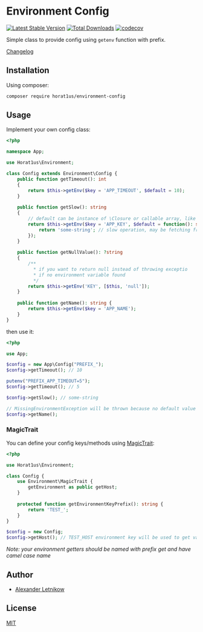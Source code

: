 # Environment Config
[![Latest Stable Version](https://poser.pugx.org/horat1us/environment-config/v/stable.png)](https://packagist.org/packages/horat1us/environment-config)
[![Total Downloads](https://poser.pugx.org/horat1us/environment-config/downloads.png)](https://packagist.org/packages/horat1us/environment-config)
[![codecov](https://codecov.io/gh/horat1us/environment-config/branch/master/graph/badge.svg)](https://codecov.io/gh/horat1us/environment-config)

Simple class to provide config using `getenv` function with prefix.

[Changelog](./CHANGELOG.md)

## Installation
Using composer:
```bash
composer require horat1us/environment-config
```

## Usage
Implement your own config class:
```php
<?php

namespace App;

use Horat1us\Environment;

class Config extends Environment\Config {
    public function getTimeout(): int
    {
        return $this->getEnv($key = 'APP_TIMEOUT', $default = 10);
    }
    
    public function getSlow(): string
    {
        // default can be instance of \Closure or callable array, like [$this, 'calculate']
        return $this->getEnv($key = 'APP_KEY', $default = function(): string {
            return 'some-string'; // slow operation, may be fetching from DB 
        });
    }
    
    public function getNullValue(): ?string
    {
        /**
          * if you want to return null instead of throwing exceptio
          * if no environment variable found
          */
        return $this->getEnv('KEY', [$this, 'null']);  
    }
    
    public function getName(): string {
        return $this->getEnv($key = 'APP_NAME');
    }
}
```

then use it:
```php
<?php

use App;

$config = new App\Config("PREFIX_");
$config->getTimeout(); // 10

putenv("PREFIX_APP_TIMEOUT=5");
$config->getTimeout(); // 5

$config->getSlow(); // some-string

// MissingEnvironmentException will be thrown because no default value provided
$config->getName(); 
```

### MagicTrait
You can define your config keys/methods using [MagicTrait](./src/MagicTrait.php):
```php
<?php

use Horat1us\Environment;

class Config {
    use Environment\MagicTrait {
        getEnvironment as public getHost;
    }
    
    protected function getEnvironmentKeyPrefix(): string {
        return 'TEST_';
    }
}

$config = new Config;
$config->getHost(); // TEST_HOST environment key will be used to get value
```
*Note: your environment getters should be named with prefix get and have camel case name*

## Author
- [Alexander Letnikow](mailto:reclamme@gmail.com)

## License
[MIT](./LICENSE)
